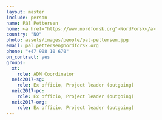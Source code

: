 ```yaml
---
layout: master
include: person
name: Pål Pettersen
home: <a href="https://www.nordforsk.org">NordForsk</a>
country: "NO"
photo: assets/images/people/pal-pettersen.jpg
email: pal.pettersen@nordforsk.org
phone: "+47 908 10 670"
on_contract: yes
groups:
  xt:
    role: ADM Coordinator
  neic2017-sg:
    role: Ex officio, Project leader (outgoing)
  neic2017-pc:
    role: Ex officio, Project leader (outgoing)
  neic2017-org:
    role: Ex officio, Project leader (outgoing)
---
```

